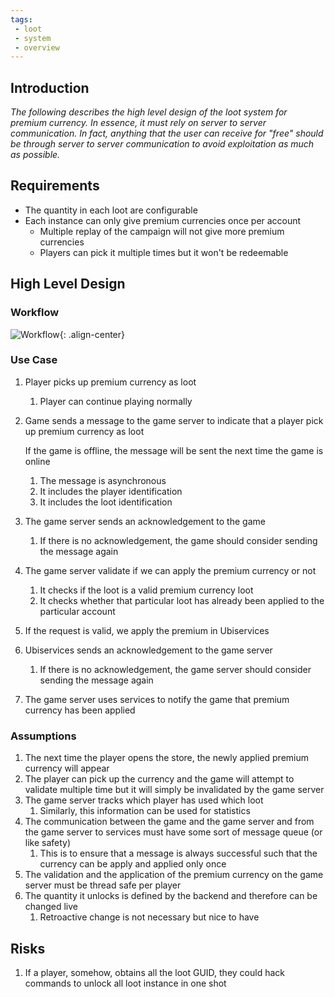```yaml
---
tags:
 - loot
 - system
 - overview
---
```


## Introduction

*The following describes the high level design of the loot system for premium currency. In essence, it must rely on server to server communication. In fact, anything that the user can receive for "free" should be through server to server communication to avoid exploitation as much as possible.*

## Requirements

- The quantity in each loot are configurable
- Each instance can only give premium currencies once per account
  - Multiple replay of the campaign will not give more premium currencies
  - Players can pick it multiple times but it won't be redeemable

## High Level Design

### Workflow

![Workflow]({{site.url}}/resources/2017-08-22-Loot-System-Analysis-with-Game-Server/Images/Workflow.png "Workflow"){: .align-center}

### Use Case

1. Player picks up premium currency as loot

   1. Player can continue playing normally

2. Game sends a message to the game server to indicate that a player pick up premium currency as loot

   If the game is offline, the message will be sent the next time the game is online

   1. The message is asynchronous
   2. It includes the player identification
   3. It includes the loot identification

3. The game server sends an acknowledgement to the game

   1. If there is no acknowledgement, the game should consider sending the message again

4. The game server validate if we can apply the premium currency or not

   1. It checks if the loot is a valid premium currency loot
   2. It checks whether that particular loot has already been applied to the particular account

5. If the request is valid, we apply the premium in Ubiservices

6. Ubiservices sends an acknowledgement to the game server

   1. If there is no acknowledgement, the game server should consider sending the message again

7. The game server uses services to notify the game that premium currency has been applied

### Assumptions

1. The next time the player opens the store, the newly applied premium currency will appear
2. The player can pick up the currency and the game will attempt to validate multiple time but it will simply be invalidated by the game server
3. The game server tracks which player has used which loot
   1. Similarly, this information can be used for statistics
4. The communication between the game and the game server and from the game server to services must have some sort of message queue (or like safety)
   1. This is to ensure that a message is always successful such that the currency can be apply and applied only once
5. The validation and the application of the premium currency on the game server must be thread safe per player
6. The quantity it unlocks is defined by the backend and therefore can be changed live
   1. Retroactive change is not necessary but nice to have

## Risks

1. If a player, somehow, obtains all the loot GUID, they could hack commands to unlock all loot instance in one shot